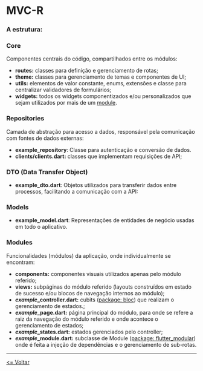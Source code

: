 # MVC-R

### A estrutura:

### Core
Componentes centrais do código, compartilhados entre os módulos:

- **routes:** classes para definição e gerenciamento de rotas;
- **theme:** classes para gerenciamento de temas e componentes de UI;
- **utils:** elementos de valor constante, enums, extensões e classe para centralizar validadores de formulários;
- **widgets:** todos os widgets componentizados e/ou personalizados que sejam utilizados por mais de um [module](#modules).

### Repositories
Camada de abstração para acesso a dados, responsável pela comunicação com fontes de dados externas:
- **example_repository**: Classe para autenticação e conversão de dados.
- **clients/clients.dart:** classes que implementam requisições de API;

### DTO (Data Transfer Object)
- **example_dto.dart**: Objetos utilizados para transferir dados entre processos, facilitando a comunicação com a API:

### Models
- **example_model.dart**: Representações de entidades de negócio usadas em todo o aplicativo.

### Modules
Funcionalidades (módulos) da aplicação, onde individualmente se encontram:
- **components:** componentes visuais utilizados apenas pelo módulo referido;
- **views:** subpáginas do módulo referido (layouts construídos em estado de sucesso e/ou blocos de navegação internos ao módulo);
- ***example*_controller.dart:** cubits ([package: bloc](#gerenciamento-de-estados)) que realizam o gerenciamento de estados.;
- ***example*_page.dart:** página principal do módulo, para onde se refere a raiz da navegação do módulo referido e onde acontece o gerenciamento de estados;
- ***example*_states.dart:** estados gerenciados pelo controller;
- ***example*_module.dart:** subclasse de Module ([package: flutter_modular](#injeção-de-dependências)) onde é feita a injeção de dependências e o gerenciamento de sub-rotas.

---

[<= Voltar](/README.md)
